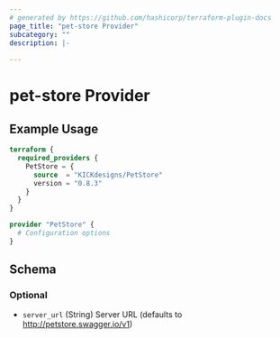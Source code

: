 ```yaml
---
# generated by https://github.com/hashicorp/terraform-plugin-docs
page_title: "pet-store Provider"
subcategory: ""
description: |-
  
---
```


# pet-store Provider



## Example Usage

```terraform
terraform {
  required_providers {
    PetStore = {
      source  = "KICKdesigns/PetStore"
      version = "0.8.3"
    }
  }
}

provider "PetStore" {
  # Configuration options
}
```

<!-- schema generated by tfplugindocs -->
## Schema

### Optional

- `server_url` (String) Server URL (defaults to http://petstore.swagger.io/v1)
